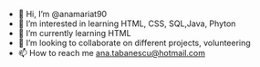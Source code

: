 - 👋 Hi, I’m @anamariat90
- 👀 I’m interested in learning HTML, CSS, SQL,Java, Phyton
- 🌱 I’m currently learning HTML
- 💞️ I’m looking to collaborate on different projects, volunteering 
- 📫 How to reach me ana.tabanescu@hotmail.com

<!---
anamariat90/anamariat90 is a ✨ special ✨ repository because its `README.md` (this file) appears on your GitHub profile.
You can click the Preview link to take a look at your changes.
--->
